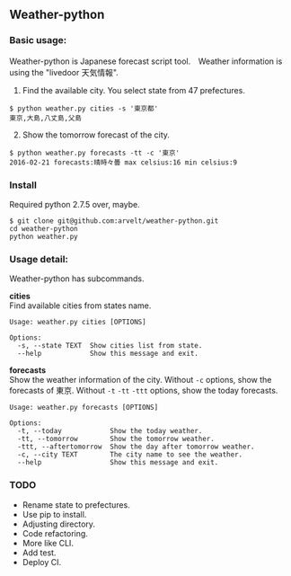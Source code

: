 Weather-python
---
### Basic usage:

Weather-python is Japanese forecast script tool.　Weather information is using the "livedoor 天気情報".

1. Find the available city. You select state from
47 prefectures.
```
$ python weather.py cities -s '東京都'
東京,大島,八丈島,父島
```

2. Show the tomorrow forecast of the city.
```
$ python weather.py forecasts -tt -c '東京'
2016-02-21 forecasts:晴時々曇 max celsius:16 min celsius:9
```

### Install
Required python 2.7.5 over, maybe.
```
$ git clone git@github.com:arvelt/weather-python.git
cd weather-python
python weather.py
```


### Usage detail:

Weather-python has subcommands.

__cities__  
Find available cities from states name.
```
Usage: weather.py cities [OPTIONS]

Options:
  -s, --state TEXT  Show cities list from state.
  --help            Show this message and exit.
```

__forecasts__  
Show the weather information of the city. Without `-c` options, show the forecasts of 東京. Without `-t` `-tt` `-ttt` options, show the today forecasts.
```
Usage: weather.py forecasts [OPTIONS]

Options:
  -t, --today            Show the today weather.
  -tt, --tomorrow        Show the tomorrow weather.
  -ttt, --aftertomorrow  Show the day after tomorrow weather.
  -c, --city TEXT        The city name to see the weather.
  --help                 Show this message and exit.
```

### TODO
- Rename state to prefectures.
- Use pip to install.
- Adjusting directory.
- Code refactoring.
- More like CLI.
- Add test.
- Deploy CI.
